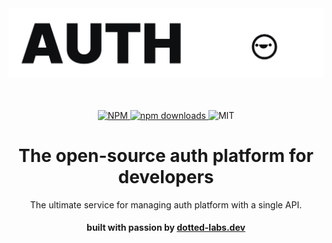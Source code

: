 <div align="center">
  <picture>
    <source media="(prefers-color-scheme: dark)" srcset="./logo2.png">
    <img alt="auth-lab Logo" src="./logo2.png" width="580"/>
  </picture>
  </a>
</div>

<br/>
<br/>

<p align="center">
  <a href="https://www.npmjs.com/package/@auth-lab/auth-lab">
    <img src="https://img.shields.io/npm/v/@arcane-auth/ngx-client" alt="NPM">
  </a>
  <a href="https://www.npmjs.com/package/@arcane-auth/ngx-client">
    <img src="https://img.shields.io/npm/dm/@arcane-auth/ngx-client" alt="npm downloads">
  </a>
  <img src="https://img.shields.io/github/license/auth-lab/main" alt="MIT">
</p>

<h1 align="center">The open-source auth platform for developers</h1>

<div align="center">
The ultimate service for managing auth platform with a single API.
</div>

<h4 align="center">
  built with passion by<b> <a href="https://dotted-labs.dev">dotted-labs.dev</a></b> 
</h4>
